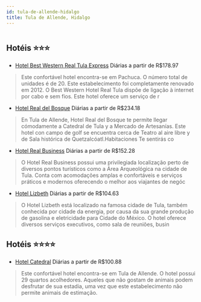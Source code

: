 ```yaml
---
id: tula-de-allende-hidalgo
title: Tula de Allende, Hidalgo
---
```


<center><img src="http://www.hotelresb2b.com/images/hoteles/650806_foto_1.jpg" alt="" /></center>


## Hotéis ⭐️⭐️⭐️

-    [Hotel Best Western Real Tula Express](https://www.hurb.com/aud/https://www.hurb.com/hoteis/tula-de-allende/hotel-best-western-real-tula-express-JNP-JP060090?cmp=18055) Diárias a partir de R$178.97
   > Este confortável hotel encontra-se em Pachuca. O número total de unidades é de 20. Este estabelecimento foi completamente renovado em 2012. O Best Western Hotel Real Tula dispõe de ligação à internet por cabo e sem fios. Este hotel oferece um serviço de r
-    [Hotel Real del Bosque](https://www.hurb.com/aud/https://www.hurb.com/hoteis/tula-de-allende/hotel-real-del-bosque-JNP-JP814712?cmp=18055) Diárias a partir de R$234.18
   > En Tula de Allende, Hotel Real del Bosque te permite llegar cómodamente a Catedral de Tula y a Mercado de Artesanías.  Este hotel con campo de golf se encuentra cerca de Teatro al aire libre y de Sala histórica de Quetzalcóatl.Habitaciones  Te sentirás co
-    [Hotel Real Business](https://www.hurb.com/aud/https://www.hurb.com/hoteis/tula-de-allende/hotel-real-business-JNP-JP853398?cmp=18055) Diárias a partir de R$152.28
   > O Hotel Real Business possui uma privilegiada localização perto de diversos pontos turísticos como a Área Arqueológica na cidade de Tula. Conta com acomodações amplas e confortáveis e serviços práticos e modernos oferecendo o melhor aos viajantes de negóc
-    [Hotel Lizbeth](https://www.hurb.com/aud/https://www.hurb.com/hoteis/tula-de-allende/hotel-lizbeth-JNP-JP853524?cmp=18055) Diárias a partir de R$104.63
   > O Hotel Lizbeth está localizado na famosa cidade de Tula, também conhecida por cidade da energia, por causa da sua grande produção de gasolina e eletricidade para Cidade do México. O hotel oferece diversos serviços executivos, como sala de reuniões, busin

## Hotéis ⭐️⭐️⭐️⭐️

-    [Hotel Catedral](https://www.hurb.com/aud/https://www.hurb.com/hoteis/tula-de-allende/hotel-catedral-JNP-JP408915?cmp=18055) Diárias a partir de R$100.88
   > Este confortável hotel encontra-se em Tula de Allende. O hotel possui 29 quartos acolhedores. Aqueles que não gostam de animais podem desfrutar de sua estadia, uma vez que este estabelecimento não permite animais de estimação. 
